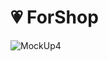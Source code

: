 # 💗 ForShop
![MockUp4](https://github.com/j2an777/ForShopPlus/assets/110087099/9d012c4e-e5ec-48e9-b00e-709b3995a205)

